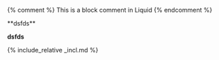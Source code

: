 ---
---
{% comment %}
    This is a block comment in Liquid
{% endcomment %}
<div>
**dsfds**
</div>

<div markdown="1">

**dsfds**

</div>

{% include_relative _incl.md %}